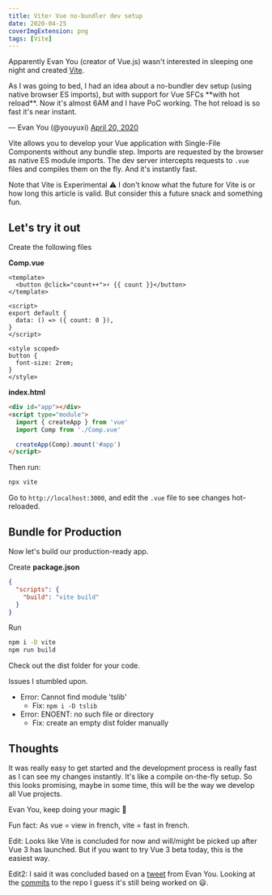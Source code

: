 ```yaml
---
title: Vite⚡ Vue no-bundler dev setup
date: 2020-04-25
coverImgExtension: png
tags: [Vite]
---
```


Apparently Evan You (creator of Vue.js) wasn't interested in sleeping one night and created [Vite](https://github.com/vuejs/vite).

<script setup>
import Tweet from '../components/Tweet.vue'
</script>
<Tweet>
<p lang="en" dir="ltr">As I was going to bed, I had an idea about a no-bundler dev setup (using native browser ES imports), but with support for Vue SFCs **with hot reload**. Now it&#39;s almost 6AM and I have PoC working. The hot reload is so fast it&#39;s near instant.</p>&mdash; Evan You (@youyuxi) <a href="https://twitter.com/youyuxi/status/1252173663199277058?ref_src=twsrc%5Etfw">April 20, 2020</a>
</Tweet>

Vite allows you to develop your Vue application with Single-File Components without any bundle step. Imports are requested by the browser as native ES module imports. The dev server intercepts requests to `.vue` files and compiles them on the fly. And it's instantly fast.

Note that Vite is Experimental ⚠️ I don't know what the future for Vite is or how long this article is valid. But consider this a future snack and something fun.

## Let's try it out

Create the following files

**Comp.vue**

```vue
<template>
  <button @click="count++">⚡ {{ count }}</button>
</template>

<script>
export default {
  data: () => ({ count: 0 }),
}
</script>

<style scoped>
button {
  font-size: 2rem;
}
</style>
```

**index.html**

```html
<div id="app"></div>
<script type="module">
  import { createApp } from 'vue'
  import Comp from './Comp.vue'

  createApp(Comp).mount('#app')
</script>
```

Then run:

```bash
npx vite
```

Go to `http://localhost:3000`, and edit the `.vue` file to see changes hot-reloaded.

## Bundle for Production

Now let's build our production-ready app.

Create **package.json**

```json
{
  "scripts": {
    "build": "vite build"
  }
}
```

Run

```bash
npm i -D vite
npm run build
```

Check out the dist folder for your code.

Issues I stumbled upon.

- Error: Cannot find module 'tslib'
  - Fix: `npm i -D tslib`
- Error: ENOENT: no such file or directory
  - Fix: create an empty dist folder manually

## Thoughts

It was really easy to get started and the development process is really fast as I can see my changes instantly. It's like a compile on-the-fly setup. So this looks promising, maybe in some time, this will be the way we develop all Vue projects.

Evan You, keep doing your magic 🧙

Fun fact: As vue = view in french, vite = fast in french.

Edit: Looks like Vite is concluded for now and will/might be picked up after Vue 3 has launched. But if you want to try Vue 3 beta today, this is the easiest way.

Edit2: I said it was concluded based on a [tweet](https://twitter.com/youyuxi/status/1253832934152376326) from Evan You. Looking at the [commits](https://github.com/vuejs/vite/commits/master) to the repo I guess it's still being worked on 😃.
